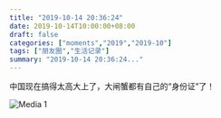 ```yaml
---
title: "2019-10-14 20:36:24"
date: 2019-10-14T10:00:00+08:00
draft: false
categories: ["moments","2019","2019-10"]
tags: ["朋友圈","生活记录"]
summary: "2019-10-14 20:36:24..."
---
```


中国现在搞得太高大上了，大闸蟹都有自己的“身份证”了！

![Media 1](/Moments/photos/2019-10-14/201910142036240.jpg)

